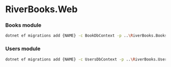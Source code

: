 # RiverBooks.Web

### Books module

```bash
dotnet ef migrations add {NAME} -c BookDbContext -p ..\RiverBooks.Books\RiverBooks.Books.csproj -s .\RiverBooks.Web.csproj -o Data/Migrations
```

### Users module

```bash
dotnet ef migrations add {NAME} -c UsersDbContext -p ..\RiverBooks.Users\RiverBooks.Users.csproj -s .\RiverBooks.Web.csproj -o Data/Migrations
```